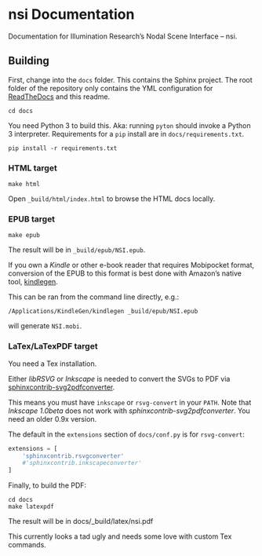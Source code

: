 # nsi Documentation
Documentation for Illumination Research’s Nodal Scene Interface – nsi.

## Building

First, change into the `docs` folder. This contains the Sphinx project.
The root folder of the repository only contains the YML configuration
for [ReadTheDocs](https://nsi.readthedocs.io/) and this readme.
```
cd docs
```

You need Python 3 to build this. Aka: running `pyton` should invoke a
Python 3 interpreter.
Requirements for a `pip` install are in `docs/requirements.txt`.
```
pip install -r requirements.txt
```

### HTML target

```
make html
```
Open `_build/html/index.html` to browse the HTML docs locally.

### EPUB target

```
make epub
```
The result will be in `_build/epub/NSI.epub`.

If you own a *Kindle* or other e-book reader that requires Mobipocket
format, conversion of the EPUB to this format is best done with
Amazon’s native tool,
[kindlegen](https://www.amazon.com/gp/feature.html?docId=1000765211).

This can be ran from the command line directly, e.g.:
```
/Applications/KindleGen/kindlegen _build/epub/NSI.epub
```
will generate `NSI.mobi`.


### LaTex/LaTexPDF target

You need a Tex installation.

Either *libRSVG* or *Inkscape* is needed to convert the SVGs to PDF via
[sphinxcontrib-svg2pdfconverter](https://github.com/missinglinkelectronics/sphinxcontrib-svg2pdfconverter).

This means you must have `inkscape` or `rsvg-convert` in your `PATH`.
Note that *Inkscape 1.0beta* does not work with
*sphinxcontrib-svg2pdfconverter*. You need an older 0.9x version.

The default in the `extensions` section of `docs/conf.py` is for `rsvg-convert`:
```python
extensions = [
    'sphinxcontrib.rsvgconverter'
    #'sphinxcontrib.inkscapeconverter'
]
```
Finally, to build the PDF:
```
cd docs
make latexpdf
```
The result will be in docs/_build/latex/nsi.pdf

This currently looks a tad ugly and needs some love with custom Tex
commands.
